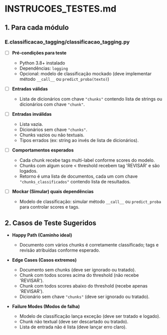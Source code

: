 # INSTRUCOES_TESTES.md

## 1. Para cada módulo

### E.classificacao_tagging/classificacao_tagging.py

- [ ] **Pré-condições para teste**
  - Python 3.8+ instalado
  - Dependências: `logging`
  - Opcional: modelo de classificação mockado (deve implementar método `__call__` ou `predict_proba(texto)`)

- [ ] **Entradas válidas**
  - Lista de dicionários com chave `"chunks"` contendo lista de strings ou dicionários com chave `"chunk"`.

- [ ] **Entradas inválidas**
  - Lista vazia.
  - Dicionários sem chave `"chunks"`.
  - Chunks vazios ou não textuais.
  - Tipos errados (ex: string ao invés de lista de dicionários).

- [ ] **Comportamentos esperados**
  - Cada chunk recebe tags multi-label conforme scores do modelo.
  - Chunks com algum score < threshold recebem tag 'REVISAR' e são logados.
  - Retorno é uma lista de documentos, cada um com chave `"chunks_classificados"` contendo lista de resultados.

- [ ] **Mockar (Simular) quais dependências**
  - Modelo de classificação: simular método `__call__` ou `predict_proba` para controlar scores e tags.

## 2. Casos de Teste Sugeridos

- **Happy Path (Caminho ideal)**
  - Documento com vários chunks é corretamente classificado; tags e revisão atribuídas conforme esperado.

- **Edge Cases (Casos extremos)**
  - Documento sem chunks (deve ser ignorado ou tratado).
  - Chunk com todos scores acima do threshold (não recebe 'REVISAR').
  - Chunk com todos scores abaixo do threshold (recebe apenas 'REVISAR').
  - Dicionário sem chave `"chunks"` (deve ser ignorado ou tratado).

- **Failure Modes (Modos de falha)**
  - Modelo de classificação lança exceção (deve ser tratado e logado).
  - Chunk não textual (deve ser descartado ou tratado).
  - Lista de entrada não é lista (deve lançar erro claro).